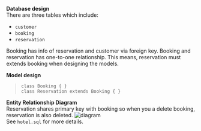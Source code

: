 **Database design** <br>
There are three tables which include:
- `customer`
- `booking`
- `reservation`

Booking has info of reservation and customer via foreign key. 
Booking and reservation has one-to-one relationship. This means,
reservation must extends booking when designing the models. <br>

**Model design** <br>
> `class Booking { }` <br>
`class Reservation extends Booking { }`<br>

**Entity Relationship Diagram** <br>
Reservation shares primary key with booking so when you a delete booking, 
reservation is also deleted.
![diagram](https://user-images.githubusercontent.com/5623994/39007054-e4ccad82-43d2-11e8-8842-6249b3e25905.png)
<br> See `hotel.sql` for more details.